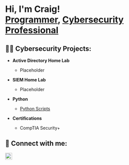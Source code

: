 <h1>Hi, I'm Craig! <br/><a href="https://github.com/Oct0thorp3">Programmer</a>, <a href="https://www.linkedin.com/in/craig-kovalcheck//">Cybersecurity Professional</a>

<h2>👨‍💻 Cybersecurity Projects:</h2>

- <b>Active Directory Home Lab</b>
  - Placeholder

- <b>SIEM Home Lab</b>
  - Placeholder


- <b>Python</b>
  - [Python Scripts](https://github.com/Oct0thorp3/Python-scripts)

- <b>Certifications</b>
  - CompTIA Security+


<h2> 🤳 Connect with me:</h2>


[<img align="left" alt="craig-kovalcheck| LinkedIn" width="22px" src="https://cdn.jsdelivr.net/npm/simple-icons@v3/icons/linkedin.svg" />][linkedin]



[linkedin]: https://linkedin.com/in/joshmadakor

<!--
**Oct0thorp3/Oct0thorp3** is a ✨ _special_ ✨ repository because its `README.md` (this file) appears on your GitHub profile.

Here are some ideas to get you started:

- 🔭 I’m currently working on ...
- 🌱 I’m currently learning ...
- 👯 I’m looking to collaborate on ...
- 🤔 I’m looking for help with ...
- 💬 Ask me about ...
- 📫 How to reach me: ...
- 😄 Pronouns: ...
- ⚡ Fun fact: ...
-->
